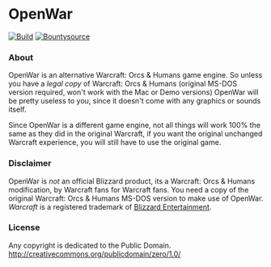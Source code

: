 # OpenWar

[![Build](https://drone.io/github.com/andreas-jonsson/openwar/status.png)](https://drone.io/github.com/andreas-jonsson/openwar/latest)
[![Bountysource](https://api.bountysource.com/badge/team?team_id=144507)](https://www.bountysource.com/teams/openwar)

### About

OpenWar is an alternative Warcraft: Orcs & Humans game engine. So unless you have a *legal copy* of Warcraft: Orcs & Humans (original MS-DOS version required, won't work with the Mac or Demo versions) OpenWar will be pretty useless to you, since it doesn't come with any graphics or sounds itself.

Since OpenWar is a different game engine, not all things will work 100% the same as they did in the original Warcraft, if you want the original unchanged Warcraft experience, you will still have to use the original game.

### Disclaimer

OpenWar is *not* an official Blizzard product, its a Warcraft: Orcs & Humans modification, by Warcraft fans for Warcraft fans. You need a copy of the original Warcraft: Orcs & Humans MS-DOS version to make use of OpenWar. *Warcraft* is a registered trademark of [Blizzard Entertainment](https://www.blizzard.com).

### License

Any copyright is dedicated to the Public Domain.
http://creativecommons.org/publicdomain/zero/1.0/
